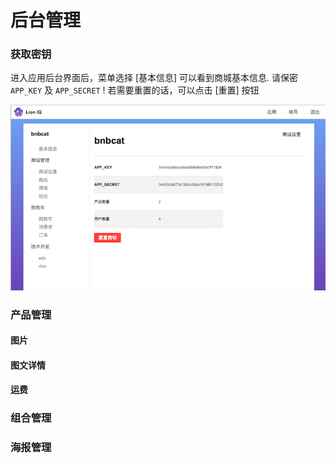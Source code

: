 # 后台管理

### 获取密钥

进入应用后台界面后，菜单选择 [基本信息] 可以看到商城基本信息. 
请保密 `APP_KEY` 及 `APP_SECRET` ! 若需要重置的话，可以点击 [重置] 按钮

![Screenshot](img/dashboard/reset_key_secret.png)


### 产品管理

#### 图片

#### 图文详情

#### 运费

### 组合管理

### 海报管理
